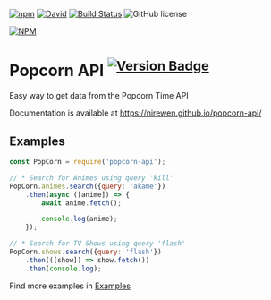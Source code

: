 [![npm][download-badge]][npm]
[![David][dep-badge]][dep-link]
[![Build Status][build-badge]][build-link]
![GitHub license][mit]

[![NPM][large-badge]][stats-link]

# Popcorn API <sup>[![Version Badge][version-badge]][npm]</sup>

Easy way to get data from the Popcorn Time API

Documentation is available at https://nirewen.github.io/popcorn-api/

## Examples

```javascript
const PopCorn = require('popcorn-api');

// * Search for Animes using query 'kill'
PopCorn.animes.search({query: 'akame'})
    .then(async ([anime]) => {
        await anime.fetch();

        console.log(anime);
    });

// * Search for TV Shows using query 'flash'
PopCorn.shows.search({query: 'flash'})
    .then(([show]) => show.fetch())
    .then(console.log);
```

Find more examples in [Examples](?content=examples)

[npm]: https://npmjs.org/package/popcorn-api
[large-badge]: https://nodei.co/npm/popcorn-api.png?downloads=true&downloadRank=true&stars=true
[stats-link]: https://nodei.co/npm/popcorn-api/
[version-badge]: https://versionbadge.now.sh/npm/popcorn-api.svg
[download-badge]: https://img.shields.io/npm/dt/popcorn-api.svg?maxAge=3600
[build-badge]: https://api.travis-ci.com/nirewen/popcorn-api.svg?branch=master
[build-link]: https://travis-ci.com/nirewen/popcorn-api
[dep-badge]: https://img.shields.io/david/nirewen/popcorn-api.svg
[dep-link]: https://david-dm.org/nirewen/popcorn-api
[mit]: https://img.shields.io/badge/license-MIT-blue.svg